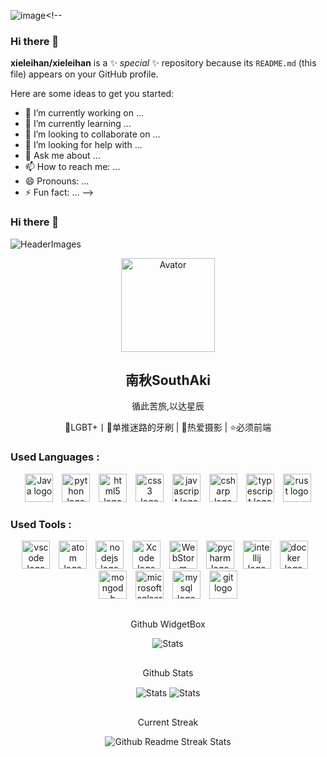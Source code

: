 ![image](https://github.com/xieleihan/xieleihan/assets/57227318/5ed67391-7faa-40a7-9b5f-4c3c4962d8c9)<!--

### Hi there 👋
**xieleihan/xieleihan** is a ✨ _special_ ✨ repository because its `README.md` (this file) appears on your GitHub profile.

Here are some ideas to get you started:

- 🔭 I’m currently working on ...
- 🌱 I’m currently learning ...
- 👯 I’m looking to collaborate on ...
- 🤔 I’m looking for help with ...
- 💬 Ask me about ...
- 📫 How to reach me: ...
- 😄 Pronouns: ...
- ⚡ Fun fact: ...
-->

### Hi there 👋

![HeaderImages](https://user-images.githubusercontent.com/74038190/225813708-98b745f2-7d22-48cf-9150-083f1b00d6c9.gif)

<!--
头像
-->

<p align="center">
 <img width="150px" src="https://avatars.githubusercontent.com/u/57227318?v=4" align="center" alt="Avator" />
 <h2 align="center">
   <a>
     南秋SouthAki
   </a>
 </h2>
 <p align="center"> 循此苦旅,以达星辰 </p>
 <p align="center"> 🌈LGBT+丨💖单推迷路的牙刷 | 🎉热爱摄影 | ⭐必须前端
 </p>
</p>
<h3 align="left">Used Languages :</h3>
<div align="center">
    <img src="https://fastly.jsdelivr.net/gh/devicons/devicon/icons/java/java-original.svg" height="45" alt="Java logo"  />
    <img width="6" />
  <img src="https://fastly.jsdelivr.net/gh/devicons/devicon/icons/python/python-original.svg" height="45" alt="python logo"  />
  <img width="6" />
  <img src="https://fastly.jsdelivr.net/gh/devicons/devicon/icons/html5/html5-original.svg" height="45" alt="html5 logo"  />
  <img width="6" />
  <img src="https://fastly.jsdelivr.net/gh/devicons/devicon/icons/css3/css3-original.svg" height="45" alt="css3 logo"  />
  <img width="6" />
  <img src="https://fastly.jsdelivr.net/gh/devicons/devicon/icons/javascript/javascript-original.svg" height="45" alt="javascript logo"  />
  <img width="6" />
  <img src="https://fastly.jsdelivr.net/gh/devicons/devicon/icons/csharp/csharp-original.svg" height="45" alt="csharp logo"  />
  <img width="6" />
  <img src="https://fastly.jsdelivr.net/gh/devicons/devicon/icons/typescript/typescript-original.svg" height="45" alt="typescript logo" />
  <img width="6" />
  <img src="https://fastly.jsdelivr.net/gh/devicons/devicon/icons/rust/rust-original.svg" height="45" alt="rust logo" />
</div>

###

<h3 align="left">Used Tools :</h3>
<div align="center">
  <img src="https://fastly.jsdelivr.net/gh/devicons/devicon/icons/vscode/vscode-original.svg" height="45" alt="vscode logo"  />
  <img width="6" />
  <img src="https://fastly.jsdelivr.net/gh/devicons/devicon/icons/atom/atom-original.svg" height="45" alt="atom logo"  />
  <img width="6" />
  <img src="https://fastly.jsdelivr.net/gh/devicons/devicon/icons/nodejs/nodejs-original.svg" height="45" alt="nodejs logo" />
  <img width="6" />
  <img src="https://fastly.jsdelivr.net/gh/devicons/devicon/icons/xcode/xcode-original.svg" height="45" alt="Xcode logo" />
  <img width="6" />
  <img src="https://fastly.jsdelivr.net/gh/devicons/devicon/icons/webstorm/webstorm-original.svg" height="45" alt="WebStorm logo" />
  <img width="6" />
  <img src="https://fastly.jsdelivr.net/gh/devicons/devicon/icons/pycharm/pycharm-original.svg" height="45" alt="pycharm logo"  />
  <img width="6" />
  <img src="https://fastly.jsdelivr.net/gh/devicons/devicon/icons/intellij/intellij-original.svg" height="45" alt="intellij logo"  />
  <img width="6" />
  <img src="https://fastly.jsdelivr.net/gh/devicons/devicon/icons/docker/docker-original.svg" height="45" alt="docker logo"  />
  <img width="6" />
  <img src="https://fastly.jsdelivr.net/gh/devicons/devicon/icons/mongodb/mongodb-original.svg" height="45" alt="mongodb logo"  />
  <img width="6" />
  <img src="https://fastly.jsdelivr.net/gh/devicons/devicon/icons/microsoftsqlserver/microsoftsqlserver-plain.svg" height="45" alt="microsoftsqlserver logo"  />
  <img width="6" />
  <img src="https://fastly.jsdelivr.net/gh/devicons/devicon/icons/mysql/mysql-original.svg" height="45" alt="mysql logo"  />
  <img width="6" />
  <img src="https://fastly.jsdelivr.net/gh/devicons/devicon/icons/git/git-original.svg" height="45" alt="git logo"  />
</div>



<!--
Github WidgetBox
-->
<p align="center">
 <h2 align="center">
 </h2>
 <p align="center">
  Github WidgetBox
 </p>
</p>

<p align="center">
 <img src="https://github-widgetbox.vercel.app/api/profile?username=xieleihan&data=followers,repositories,stars,commits" align="center" alt="Stats" />
</p>

<!--
Github Stats
-->
<p align="center">
 <h2 align="center">
 </h2>
 <p align="center">
  Github Stats
 </p>
</p>

<p align="center">
 <img src="https://github-readme-stats.vercel.app/api?username=xieleihan&count_private=true&show_icons=true&line_height=46" align="center" alt="Stats" />
 <img src="https://github-contribution-stats.vercel.app/api/?username=xieleihan" align="center" alt="Stats" />
</p>

<!--
Current Streak
-->
<p align="center">
 <h2 align="center">
 </h2>
 <p align="center">
  Current Streak
 </p>
</p>
<p align="center">
<img src="https://streak-stats.demolab.com/?user=xieleihan" align="center" alt="Github Readme Streak Stats" />
</p>
